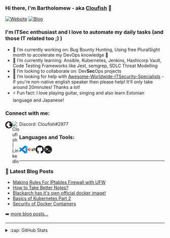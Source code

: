 ### Hi there, I'm Bartholomew - aka [Cloufish][website] 👋

[![Website](https://img.shields.io/badge/WEBSITE-UP-blue)](https://cloufish.github.io/)
[![Blog](https://img.shields.io/badge/BLOG-UP-blue)](https://cloufish.github.io/blog)




### I'm ITSec enthusiast and I love to automate my daily tasks (and those IT related too ;) )

- 🔭 I’m currently working on: Bug Bounty Hunting, Using free PluralSight month to accelerate my DevOps knowledge 😤
- 🌱 I’m currently learning: Ansible, Kubernetes, Jenkins, Hashicorp Vault, Code Testing Frameworks like Jest, semgrep, SDLC Threat Modelling
- 👯 I’m looking to collaborate on: Dev**Sec**Ops projects
- 🤔 I’m looking for help with [Awesome-Worldwide-ITSecurity-Specialists](https://github.com/Cloufish/Awesome-Worldwide-ITSecurity-Specialists) - If you're non-native english speaker then please help! It'll only take around 20minutes! Thanks a lot! 
- ⚡ Fun fact: I love playing guitar, singing and also learn Estonian language and Japanese!

### Connect with me:

[<img align="left" alt="cloufish.github.io" width="22px" src="https://raw.githubusercontent.com/iconic/open-iconic/master/svg/globe.svg" />][website]
[<img align="left" alt="Cloufish | LinkedIn" width="22px" src="https://cdn.jsdelivr.net/npm/simple-icons@v3/icons/linkedin.svg" />][linkedin]
Discord: Cloufish#2977
<br />

### Languages and Tools:


<img align="left" alt="Visual Studio Code" width="26px" src="https://raw.githubusercontent.com/github/explore/80688e429a7d4ef2fca1e82350fe8e3517d3494d/topics/visual-studio-code/visual-studio-code.png" />
<img align="left" alt="Git" width="26px" src="https://raw.githubusercontent.com/github/explore/80688e429a7d4ef2fca1e82350fe8e3517d3494d/topics/git/git.png" />
<img align="left" alt="GitHub" width="26px" src="https://raw.githubusercontent.com/github/explore/78df643247d429f6cc873026c0622819ad797942/topics/github/github.png" />
<img align="left" alt="Terminal" width="26px" src="https://raw.githubusercontent.com/github/explore/80688e429a7d4ef2fca1e82350fe8e3517d3494d/topics/terminal/terminal.png" />

<br />
<br />

---

### 📕 Latest Blog Posts

<!-- BLOG-POST-LIST:START -->
- [Making Rules For IPtables Firewall with UFW](https://cloufish.github.io/blog/posts/Making-Rules-For-IPTables-Firewall-With-UFW/)
- [How to Take Better Notes?](https://cloufish.github.io/blog/posts/How-To-Take-Better-Notes/)
- [Blackarch has it&#39;s own official docker image!](https://cloufish.github.io/blog/posts/blackarch-has-its-own-official-image.md/)
- [Basics of Kubernetes Part 2](https://cloufish.github.io/blog/posts/Kubernetes-Basics-Hands-On-Part-2/)
- [Security of Docker Containers](https://cloufish.github.io/blog/posts/Security-Of-Docker-Containers/)
<!-- BLOG-POST-LIST:END -->

➡️ [more blog posts...](https://cloufish.github.io/blog/)

---

<details>
  <summary>:zap: GitHub Stats</summary>

  [![Cloufish's github stats](https://github-readme-stats.vercel.app/api?username=Cloufish&theme=algolia&show_icons=true)](https://github.com/anuraghazra/github-readme-stats)

</details>

[website]: https://cloufish.github.io/
[blog]: https://cloufish.github.io/blog/
[linkedin]: https://linkedin.com/in/cloufish

